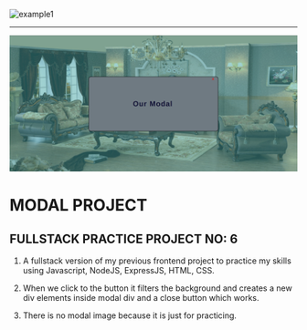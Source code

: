 ![example1](public/modalProject1.png)

<hr>

![example2](public/modalProject2.png)

# MODAL PROJECT

## FULLSTACK PRACTICE PROJECT NO: 6

1. A fullstack version of my previous frontend project to practice my skills using Javascript, NodeJS, ExpressJS, HTML, CSS.

2. When we click to the button it filters the background and creates a new div elements inside modal div and a close button which works.

3. There is no modal image because it is just for practicing.
